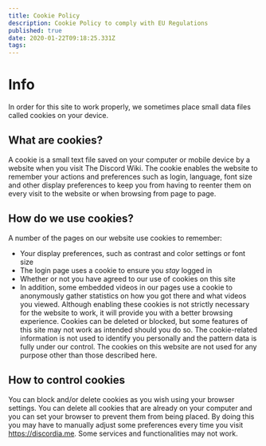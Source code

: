 ```yaml
---
title: Cookie Policy
description: Cookie Policy to comply with EU Regulations
published: true
date: 2020-01-22T09:18:25.331Z
tags: 
---
```


# Info
In order for this site to work properly, we sometimes place small data files called cookies on your device.

## What are cookies?

A cookie is a small text file saved on your computer or mobile device by a website when you visit The Discord Wiki. The cookie enables the website to remember your actions and preferences such as login, language, font size and other display preferences to keep you from having to reenter them on every visit to the website or when browsing from page to page.

## How do we use cookies?

A number of the pages on our website use cookies to remember:

* Your display preferences, such as contrast and color settings or font size
* The login page uses a cookie to ensure you *stay* logged in
* Whether or not you have agreed to our use of cookies on this site
* In addition, some embedded videos in our pages use a cookie to anonymously gather statistics on how you got there and what videos you viewed. Although enabling these cookies is not strictly necessary for the website to work, it will provide you with a better browsing experience. Cookies can be deleted or blocked, but some features of this site may not work as intended should you do so. The cookie-related information is not used to identify you personally and the pattern data is fully under our control. The cookies on this website are not used for any purpose other than those described here.

## How to control cookies

You can block and/or delete cookies as you wish using your browser settings. You can delete all cookies that are already on your computer and you can set your browser to prevent them from being placed. By doing this you may have to manually adjust some preferences every time you visit https://discordia.me. Some services and functionalities may not work.